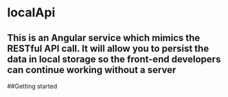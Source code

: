 # localApi
## This is an Angular service which mimics the RESTful API call. It will allow you to persist the data in local storage so the front-end developers can continue working without a server


##Getting started
###
